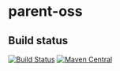 # parent-oss

## Build status

[![Build Status](https://travis-ci.org/SteelBridgeLabs/parent-oss.svg?branch=master)](https://travis-ci.org/SteelBridgeLabs/parent-oss)
[![Maven Central](https://maven-badges.herokuapp.com/maven-central/com.steelbridgelabs.oss/parent-oss/badge.svg?style=flat-square)](https://maven-badges.herokuapp.com/maven-central/com.steelbridgelabs.oss/parent-oss/)
